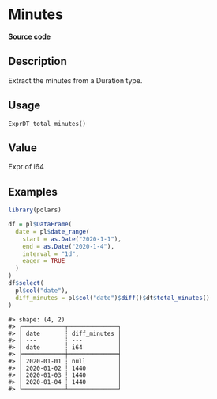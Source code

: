 

# Minutes

[**Source code**](https://github.com/pola-rs/r-polars/tree/1fd6c01b862685c50e295d9b2ef690a69c3a7963/R/expr__datetime.R#L798)

## Description

Extract the minutes from a Duration type.

## Usage

<pre><code class='language-R'>ExprDT_total_minutes()
</code></pre>

## Value

Expr of i64

## Examples

``` r
library(polars)

df = pl$DataFrame(
  date = pl$date_range(
    start = as.Date("2020-1-1"),
    end = as.Date("2020-1-4"),
    interval = "1d",
    eager = TRUE
  )
)
df$select(
  pl$col("date"),
  diff_minutes = pl$col("date")$diff()$dt$total_minutes()
)
```

    #> shape: (4, 2)
    #> ┌────────────┬──────────────┐
    #> │ date       ┆ diff_minutes │
    #> │ ---        ┆ ---          │
    #> │ date       ┆ i64          │
    #> ╞════════════╪══════════════╡
    #> │ 2020-01-01 ┆ null         │
    #> │ 2020-01-02 ┆ 1440         │
    #> │ 2020-01-03 ┆ 1440         │
    #> │ 2020-01-04 ┆ 1440         │
    #> └────────────┴──────────────┘
